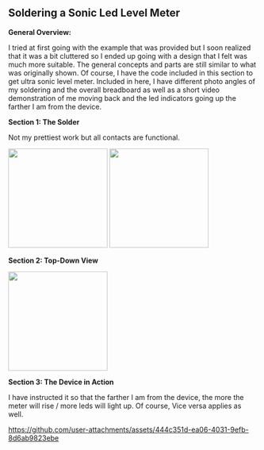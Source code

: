 ## Soldering a Sonic Led Level Meter


 **General Overview:**

  I tried at first going with the example that was provided but I soon realized that it was a bit cluttered so I ended up going with a design that I felt was much more suitable. The general concepts and parts are still similar to what was originally shown. Of course, I have the code included in this section to get ultra sonic level meter. Included in here, I have different photo angles of my soldering and the overall breadboard as well as a short video demonstration of me moving back and the led indicators going up the farther I am from the device. 

  **Section 1: The Solder**
  
  Not my prettiest work but all contacts are functional.


<img src= "https://github.com/user-attachments/assets/f3e866f3-f568-409c-bd03-cda274f73ed2" width = 200>

 <img src= "https://github.com/user-attachments/assets/06fb0ec1-58b6-4a54-ab4c-c7b3cd578588" width = 200>

  **Section 2: Top-Down View**

<img src=  "https://github.com/user-attachments/assets/74beb64f-31f7-4a8d-80ab-f16ba673b3f0" width = 200>

**Section 3: The Device in Action**

I have instructed it so that the farther I am from the device, the more the meter will rise / more leds will light up. Of course, Vice versa applies as well.

https://github.com/user-attachments/assets/444c351d-ea06-4031-9efb-8d6ab9823ebe

